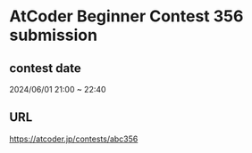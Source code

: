 # AtCoder Beginner Contest 356 submission

## contest date 
2024/06/01 21:00 ~ 22:40

## URL
https://atcoder.jp/contests/abc356